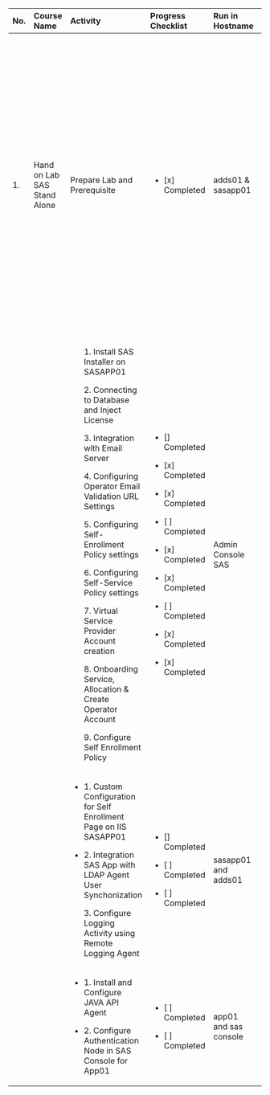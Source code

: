| No. |  Course Name | Activity | Progress Checklist | Run in Hostname | Duration  | Notes  | Prerequisites |
|:-----|:--------------|:----------|:----------|:----------|:-----------|:--------|:---------------|
| 1. | Hand on Lab SAS Stand Alone | Prepare Lab and Prerequisite | <ul><li>[x] Completed</li></ul> | adds01 & sasapp01 | 1 day | N/A | <ul>1.[x] [Instalasi Active Directory Domain Service](https://social.technet.microsoft.com/wiki/contents/articles/38077.installing-and-configuring-active-directory-domain-services-in-windows-server-2016.aspx) </ul><ul>2. [x] [Instalasi MS SQL Database Standalone](https://learnsql.com/blog/how-to-install-sql-server-2017-windows/)</ul> Please install this components on SAS Server before start the installation of SAS <ul><li>[ ] DotNet 3.5</li><li>[x] DotNet 4.7/4.8</li><li>[ ] Visual C++ Redistributable Packages for Visual Studio 2013</li><li>[x] Visual C++ Redistributable for Visual Studio 2015</li></ul> |
|     |         | <ul>1. Install SAS Installer on SASAPP01</ul><ul>2. Connecting to Database and Inject License</ul><ul>3. Integration with Email Server</ul><ul>4. Configuring Operator Email Validation URL Settings</ul><ul>5. Configuring Self-Enrollment Policy settings</ul><ul>6. Configuring Self-Service Policy settings</ul><ul>7. Virtual Service Provider Account creation</ul><ul>8. Onboarding Service, Allocation & Create Operator Account</ul><ul>9. Configure Self Enrollment Policy</ul> | <ul><li>[] Completed</li></ul><ul><li>[x] Completed</li></ul><ul><li>[x] Completed</li></ul><ul><li>[ ] Completed</li></ul><ul><li>[x] Completed</li></ul><ul><li>[x] Completed</li></ul><ul><li>[ ] Completed</li></ul><ul><li>[x] Completed</li></ul><ul><li>[x] Completed</li></ul> | Admin Console SAS | 1 days | Follow this Guide 007-000044-003_SAS_PCE_V3.13_Installation_Guide_Rev.D.pdf |  N/A |
|   |   | <ul><li>1. Custom Configuration for Self Enrollment Page on IIS SASAPP01</li></ul><ul><li>2. Integration SAS App with LDAP Agent User Synchonization</ul><ul>3. Configure Logging Activity using Remote Logging Agent</li></ul> | <ul><li>[] Completed</li></ul><ul><li>[ ] Completed</li></ul><ul><li>[ ] Completed</li></ul> | sasapp01 and adds01 | 2 hour | Follow this Guide 007-012848-009_SAS_Sync_Agent_Config_Guide_v3.8.3_RevB.pdf and 007-012475-002_SafeNet_Agent_for_Remote_Logging_1.05_Config_Guide_RevE.pdf |  N/A |
|   |   | <ul><li>1. Install and Configure JAVA API Agent</li></ul><ul><li>2. Configure Authentication Node in SAS Console for App01</li></ul> | <ul><li>[ ] Completed</li></ul><ul><li>[ ] Completed</li></ul> | app01 and sas console | 2 hours | Follow this Guide 007-013959-001_SafeNet_Authentication_API_for_Java_1.2.1_Dev_Guide_RevB.pdf |  N/A |